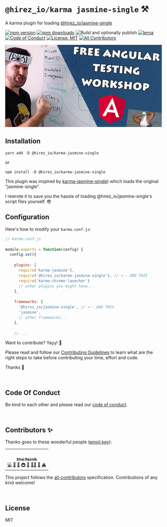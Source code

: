 # `@hirez_io/karma jasmine-single` ⚒

A karma plugin for loading [@hirez_io/jasmine-single](https://github.com/hirezio/single/tree/main/packages/jasmine-single)

[![npm version](https://img.shields.io/npm/v/@hirez_io/karma-jasmine-single.svg?style=flat-square)](https://www.npmjs.org/package/@hirez_io/karma-jasmine-single)
[![npm downloads](https://img.shields.io/npm/dm/@hirez_io/karma-jasmine-single.svg?style=flat-square)](http://npm-stat.com/charts.html?package=@hirez_io/karma-jasmine-single&from=2017-07-26)
![Build and optionally publish](https://github.com/hirezio/single/workflows/Build%20and%20optionally%20publish/badge.svg)
[![lerna](https://img.shields.io/badge/maintained%20with-lerna-cc00ff.svg)](https://lerna.js.org/)
[![Code of Conduct](https://img.shields.io/badge/code%20of-conduct-ff69b4.svg?style=flat-square)](../../CODE_OF_CONDUCT.md)
[![License: MIT](https://img.shields.io/badge/License-MIT-green.svg)](https://opensource.org/licenses/MIT)  <!-- ALL-CONTRIBUTORS-BADGE:START - Do not remove or modify this section -->
[![All Contributors](https://img.shields.io/badge/all_contributors-1-green.svg?style=flat-square)](#contributors-)
<!-- ALL-CONTRIBUTORS-BADGE:END -->

<div align="center">
  <a href="https://hirez.io?utm_medium=Open_Source&utm_source=Github&utm_campaign=Lead_Generation&utm_content=karma_jasmine_single_readme_banner">
    <img src="../../for-readme/test-angular.jpg"
      alt="TestAngular.com - Free Angular Testing Workshop - The Roadmap to Angular Testing Mastery"
      width="600"
    />
  </a>
</div>

## Installation

```
yarn add -D @hirez_io/karma-jasmine-single
```

or

```
npm install -D @hirez_io/karma-jasmine-single
```

This plugin was inspired by [karma-jasmine-single](https://github.com/kirisu/karma-jasmine-single)) which loads the original "jasmine-single".

I rewrote it to save you the hassle of loading @hirez_io/jasmine-single's script files yourself. 😎

## Configuration

Here's how to modify your `karma.conf.js`:

```js
// karma.conf.js

module.exports = function(config) {
  config.set({

    plugins: [
      require('karma-jasmine'),
      require('@hirez_io/karma-jasmine-single'), // <-- ADD THIS
      require('karma-chrome-launcher')
      // other plugins you might have...
    ],

    frameworks: [
      '@hirez_io/jasmine-single', // <-- ADD THIS
      'jasmine',
      // other frameworks...
    ],

    // ...
```

Want to contribute? Yayy! 🎉

Please read and follow our [Contributing Guidelines](../../CONTRIBUTING.md) to learn what are the right steps to take before contributing your time, effort and code.

Thanks 🙏

<br/>

## Code Of Conduct

Be kind to each other and please read our [code of conduct](../../CODE_OF_CONDUCT.md).


<br/>

## Contributors ✨

Thanks goes to these wonderful people ([emoji key](https://allcontributors.org/docs/en/emoji-key)):

<!-- ALL-CONTRIBUTORS-LIST:START - Do not remove or modify this section -->
<!-- prettier-ignore-start -->
<!-- markdownlint-disable -->
<table>
  <tr>
    <td align="center"><a href="https://www.hirez.io/?utm_medium=Open_Source&utm_source=Github&utm_campaign=Lead_Generation&utm_content=karma-jasmine-single--all-contributors-profile-link"><img src="https://avatars1.githubusercontent.com/u/1430726?v=4?s=100" width="100px;" alt=""/><br /><sub><b>Shai Reznik</b></sub></a><br /><a href="https://github.com/hirezio/single/commits?author=shairez" title="Code">💻</a> <a href="https://github.com/hirezio/single/commits?author=shairez" title="Documentation">📖</a> <a href="#ideas-shairez" title="Ideas, Planning, & Feedback">🤔</a> <a href="#infra-shairez" title="Infrastructure (Hosting, Build-Tools, etc)">🚇</a> <a href="#maintenance-shairez" title="Maintenance">🚧</a> <a href="#mentoring-shairez" title="Mentoring">🧑‍🏫</a> <a href="https://github.com/hirezio/single/pulls?q=is%3Apr+reviewed-by%3Ashairez" title="Reviewed Pull Requests">👀</a> <a href="https://github.com/hirezio/single/commits?author=shairez" title="Tests">⚠️</a></td>
  </tr>
</table>

<!-- markdownlint-restore -->
<!-- prettier-ignore-end -->

<!-- ALL-CONTRIBUTORS-LIST:END -->

This project follows the [all-contributors](https://github.com/all-contributors/all-contributors) specification. Contributions of any kind welcome!

<br/>

## License

MIT
